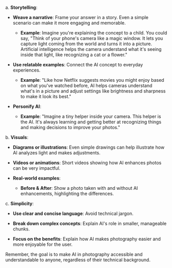  a. **Storytelling**: 

* **Weave a narrative**: Frame your answer in a story. Even a simple scenario can make it more engaging and memorable.

    * **Example**: Imagine you're explaining the concept to a child. You could say, "Think of your phone's camera like a magic window. It lets you capture light coming from the world and turns it into a picture. Artificial intelligence helps the camera understand what it's seeing inside that light, like recognizing a cat or a flower."

* **Use relatable examples**: Connect the AI concept to everyday experiences. 

    * **Example**: "Like how Netflix suggests movies you might enjoy based on what you've watched before, AI helps cameras understand what's in a picture and adjust settings like brightness and sharpness to make it look its best."

* **Personify AI**:

    * **Example**: "Imagine a tiny helper inside your camera. This helper is the AI. It's always learning and getting better at recognizing things and making decisions to improve your photos."

b. **Visuals**:

* **Diagrams or illustrations**: Even simple drawings can help illustrate how AI analyzes light and makes adjustments.

* **Videos or animations**: Short videos showing how AI enhances photos can be very impactful.

* **Real-world examples**:

    * **Before & After**: Show a photo taken with and without AI enhancements, highlighting the differences.

c. **Simplicity**:

* **Use clear and concise language**: Avoid technical jargon.

* **Break down complex concepts**: Explain AI's role in smaller, manageable chunks.
* **Focus on the benefits**: Explain how AI makes photography easier and more enjoyable for the user.

Remember, the goal is to make AI in photography accessible and understandable to anyone, regardless of their technical background.


